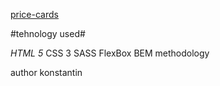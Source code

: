 


[price-cards](https://konstant1n2121.github.io/price-cards-project/)


#tehnology used#

*HTML 5*
CSS 3
SASS
FlexBox
BEM methodology


author konstantin
